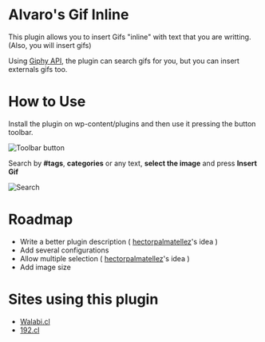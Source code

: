 Alvaro's Gif Inline
==========

This plugin allows you to insert Gifs "inline" with text that you are writting. (Also, you will insert gifs)

Using [Giphy API](http://giphy.com/), the plugin can search gifs for you, but you can insert externals gifs too. 


How to Use
=====

Install the plugin on wp-content/plugins and then use it pressing the button toolbar.

![Toolbar button](http://alvaroveliz.cl/uploads/2014/02/0715384b119ed940b41c8ef456b47f293b17e439.png)

Search by **#tags**, **categories** or any text, **select the image** and press **Insert Gif**

![Search](http://alvaroveliz.cl/uploads/2014/02/e31462c865694702550dd402a15334d2bf553450.png)

Roadmap
=====

  * Write a better plugin description ( [hectorpalmatellez](https://github.com/hectorpalmatellez)'s idea )
  * Add several configurations 
  * Allow multiple selection ( [hectorpalmatellez](https://github.com/hectorpalmatellez)'s idea )
  * Add image size 

Sites using this plugin
=====

  * [Walabi.cl](http://walabi.cl)
  * [192.cl](http://192.cl)
